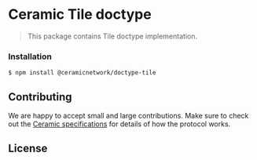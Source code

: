 # Ceramic Tile doctype

> This package contains Tile doctype implementation.

### Installation
```
$ npm install @ceramicnetwork/doctype-tile
```

## Contributing
We are happy to accept small and large contributions. Make sure to check out the [Ceramic specifications](https://github.com/ceramicnetwork/specs) for details of how the protocol works.

## License

